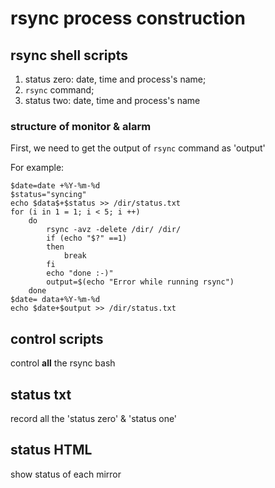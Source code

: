 # rsync process construction 

## rsync shell scripts 

1. status zero: date, time and process's name; 
2. `rsync` command;
3. status two: date, time and process's name

### structure of monitor & alarm

First, we need to get the output of `rsync` command as 'output'

For example:
```{shell}
$date=date +%Y-%m-%d 
$status="syncing"
echo $data$+$status >> /dir/status.txt
for (i in 1 = 1; i < 5; i ++)
    do
        rsync -avz -delete /dir/ /dir/
        if (echo "$?" ==1)
        then
            break
        fi
        echo "done :-)"
        output=$(echo "Error while running rsync")
    done
$date= data+%Y-%m-%d        
echo $date+$output >> /dir/status.txt
```

## control scripts 

control **all** the rsync bash 

## status txt 

record all the 'status zero' & 'status one'

## status HTML 

show status of each mirror
